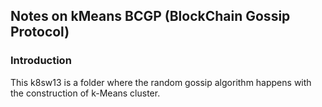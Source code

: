 ## Notes on kMeans BCGP (BlockChain Gossip Protocol)

### Introduction
This k8sw13 is a folder where the random gossip algorithm happens
with the construction of k-Means cluster.

